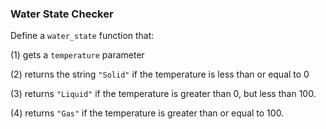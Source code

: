 ### Water State Checker
Define a  ```water_state``` function that:

(1) gets a ```temperature``` parameter

(2) returns the string ```"Solid"``` if the temperature is less than or equal to 0

(3) returns ```"Liquid"``` if the temperature is greater than 0, but less than 100.

(4) returns ```"Gas"``` if the temperature is greater than or equal to 100.